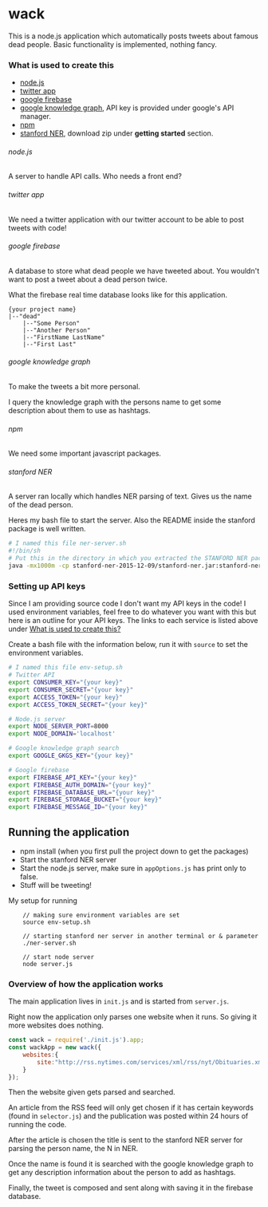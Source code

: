 # wack
This is a node.js application which automatically posts tweets about famous dead people.
Basic functionality is implemented, nothing fancy.

### What is used to create this

- [node.js](https://nodejs.org/en/)
- [twitter app](https://apps.twitter.com/)
- [google firebase](https://firebase.google.com/)
- [google knowledge graph](https://www.google.com/intl/bn/insidesearch/features/search/knowledge.html), API key is provided under google's API manager.
- [npm](https://www.npmjs.com/)
- [stanford NER](http://nlp.stanford.edu/software/CRF-NER.shtml), download zip under **getting started** section.

###### node.js
A server to handle API calls. Who needs a front end?

###### twitter app
We need a twitter application with our twitter account to be able to post tweets with code!

###### google firebase
A database to store what dead people we have tweeted about. You wouldn't want to post a tweet about a dead person twice.

What the firebase real time database looks like for this application.
```
{your project name}
|--"dead"
    |--"Some Person"
    |--"Another Person"
    |--"FirstName LastName"
    |--"First Last"
```

###### google knowledge graph
To make the tweets a bit more personal.

I query the knowledge graph with the persons name to get some description about them to use as hashtags. 

###### npm
We need some important javascript packages.

###### stanford NER
A server ran locally which handles NER parsing of text. Gives us the name of the dead person.

Heres my bash file to start the server. Also the README inside the stanford package is well written.
``` Bash
# I named this file ner-server.sh
#!/bin/sh
# Put this in the directory in which you extracted the STANFORD NER package.
java -mx1000m -cp stanford-ner-2015-12-09/stanford-ner.jar:stanford-ner-2015-12-09/lib/* edu.stanford.nlp.ie.NERServer  -loadClassifier stanford-ner-2015-12-09/classifiers/english.all.3class.distsim.crf.ser.gz -port 8080 -outputFormat inlineXML
```

### Setting up API keys
Since I am providing source code I don't want my API keys in the code! I used environment variables, feel free to do whatever you want with this but here is an outline for your API keys. The links to each service is listed above under [What is used to create this?](#what-is-used-to-create-this)

Create a bash file with the information below, run it with ``source`` to set the environment variables.
``` Bash
# I named this file env-setup.sh
# Twitter API
export CONSUMER_KEY="{your key}"
export CONSUMER_SECRET="{your key}"
export ACCESS_TOKEN="{your key}"
export ACCESS_TOKEN_SECRET="{your key}"

# Node.js server
export NODE_SERVER_PORT=8000
export NODE_DOMAIN='localhost'

# Google knowledge graph search
export GOOGLE_GKGS_KEY="{your key}"

# Google firebase
export FIREBASE_API_KEY="{your key}"
export FIREBASE_AUTH_DOMAIN="{your key}"
export FIREBASE_DATABASE_URL="{your key}"
export FIREBASE_STORAGE_BUCKET="{your key}"
export FIREBASE_MESSAGE_ID="{your key}"
```

## Running the application
- npm install (when you first pull the project down to get the packages)
- Start the stanford NER server
- Start the node.js server, make sure in ``appOptions.js`` has print only to false.
- Stuff will be tweeting!

My setup for running
```
    // making sure environment variables are set
    source env-setup.sh

    // starting stanford ner server in another terminal or & parameter
    ./ner-server.sh

    // start node server
    node server.js
```

### Overview of how the application works

The main application lives in ``init.js`` and is started from ``server.js``.

Right now the application only parses one website when it runs. So giving it more websites does nothing.

``` Javascript
const wack = require('./init.js').app;
const wackApp = new wack({
    websites:{
        site:"http://rss.nytimes.com/services/xml/rss/nyt/Obituaries.xml"
    }
});
```

Then the website given gets parsed and searched.

An article from the RSS feed will only get chosen if it has certain keywords (found in ``selector.js``) and the publication was posted within 24 hours of running the code.

After the article is chosen the title is sent to the stanford NER server for parsing the person name, the N in NER.

Once the name is found it is searched with the google knowledge graph to get any description information about the person to add as hashtags.

Finally, the tweet is composed and sent along with saving it in the firebase database.
